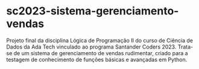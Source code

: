 # sc2023-sistema-gerenciamento-vendas
Projeto final da disciplina Lógica de Programação II do curso de Ciência de Dados da Ada Tech vinculado ao programa Santander Coders 2023. Trata-se de um sistema de gerenciamento de vendas rudimentar, criado para a testagem de conhecimento de funções básicas e avançadas em Python.
